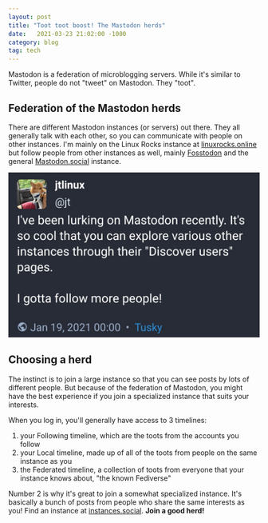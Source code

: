 ```yaml
---
layout: post
title: "Toot toot boost! The Mastodon herds"
date:   2021-03-23 21:02:00 -1000
category: blog
tag: tech
---
```


Mastodon is a federation of microblogging servers. While it's similar to Twitter, people do not "tweet" on Mastodon. They "toot".

## Federation of the Mastodon herds

There are different Mastodon instances (or servers) out there.
They all generally talk with each other, so you can communicate with people on other instances. I'm mainly on the Linux Rocks instance at [linuxrocks.online](https://linuxrocks.online) but follow people from other instances as well, mainly [Fosstodon](https://fosstodon.org/) and the general [Mastodon.social](https://mastodon.social/) instance.

![I've been lurking on Mastodon recently. It's so cool that you can explore various other instances through their "Discover users" pages. I gotta follow more people!](/assets/mastodon-toot.jpg "Mastodon toot")

## Choosing a herd

The instinct is to join a large instance so that you can see posts by lots of different people. But because of the federation of Mastodon, you might have the best experience if you join a specialized instance that suits your interests.

When you log in, you'll generally have access to 3 timelines:

1. your Following timeline, which are the toots from the accounts you follow
1. your Local timeline, made up of all of the toots from people on the same instance as you
1. the Federated timeline, a collection of toots from everyone that your instance knows about, "the known Fediverse"

Number 2 is why it's great to join a somewhat specialized instance. It's basically a bunch of posts from people who share the same interests as you! Find an instance at [instances.social](https://instances.social/). **Join a good herd!**
